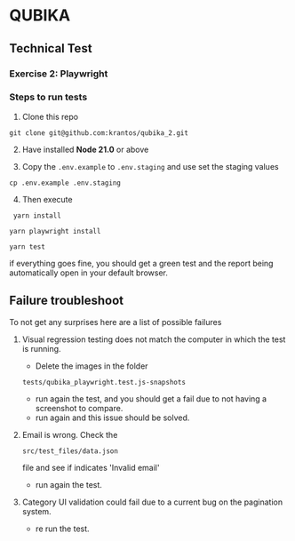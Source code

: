 # QUBIKA

## Technical Test

### Exercise 2: Playwright

### Steps to run tests
1. Clone this repo
```
git clone git@github.com:krantos/qubika_2.git
```

2. Have installed **Node 21.0** or above

3. Copy the `.env.example` to `.env.staging` and use set the staging values

```
cp .env.example .env.staging
```

4. Then execute

```
 yarn install
```

```
yarn playwright install
```

```
yarn test
```

if everything goes fine, you should get a green test and the report being automatically open in your default browser.

## Failure troubleshoot

To not get any surprises here are a list of possible failures

1. Visual regression testing does not match the computer in which the test is running.

   - Delete the images in the folder

   ```
   tests/qubika_playwright.test.js-snapshots
   ```

   - run again the test, and you should get a fail due to not having a screenshot to compare.
   - run again and this issue should be solved.

1. Email is wrong. Check the

   ```
   src/test_files/data.json
   ```

   file and see if indicates 'Invalid email'

   - run again the test.

1. Category UI validation could fail due to a current bug on the pagination system.

   - re run the test.